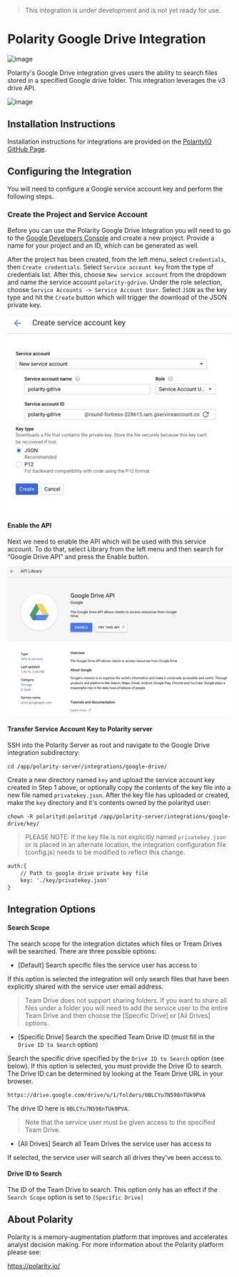 > This integration is under development and is not yet ready for use.

# Polarity Google Drive Integration

![image](https://img.shields.io/badge/status-beta-green.svg)

Polarity's Google Drive integration gives users the ability to search files stored in a specified Google drive folder. This integration leverages the v3 drive API.

![image](https://user-images.githubusercontent.com/306319/56232994-122b7980-6050-11e9-93a8-4f5565f3a5f0.png)

## Installation Instructions

Installation instructions for integrations are provided on the [PolarityIO GitHub Page](https://polarityio.github.io/).

## Configuring the Integration

You will need to configure a Google service account key and perform the following steps.

### Create the Project and Service Account

Before you can use the Polarity Google Drive Integration you will need to go to the [Google Developers Console](https://console.developers.google.com/) and create a new project. Provide a name for your project and an ID, which can be generated as well.

After the project has been created, from the left menu, select `Credentials`, then `Create credentials`. Select `Service account key` from the type of credentials list. After this, choose `New service account` from the dropdown and name the service account `polarity-gdrive`.  Under the role selection, choose `Service Accounts -> Service Account User`.  Select `JSON` as the key type and hit the `Create` button which will trigger the download of the JSON private key.

![image](images/readme1.png)

#### Enable the API

Next we need to enable the API which will be used with this service account. To do that, select Library from the left menu and then search for “Google Drive API” and press the Enable button.

![image](images/readme2.png)

#### Transfer Service Account Key to Polarity server

SSH into the Polarity Server as root and navigate to the Google Drive integration subdirectory:

```
cd /app/polarity-server/integrations/google-drive/
```

Create a new directory named `key` and upload the service account key created in Step 1 above, or optionally copy the contents of the key file into a new file named `privatekey.json`.  After the key file has uploaded or created, make the `key` directory and it's contents owned by the polarityd user:

```
chown -R polarityd:polarityd /app/polarity-server/integrations/google-drive/key/
```

> PLEASE NOTE: If the key file is not explicitly named `privatekey.json` or is placed in an alternate location, the integration configuration file (config.js) needs to be modified to reflect this change.

```
auth:{
    // Path to google drive private key file
    key: './key/privatekey.json'
}
```

## Integration Options

#### Search Scope

The search scope for the integration dictates which files or Tream Drives will be searched.  There are three possible options:

* [Default] Search specific files the service user has access to

If this option is selected the integration will only search files that have been explicitly shared with the service user email address.

> Team Drive does not support sharing folders.  If you want to share all files under a folder you will need to add the service user
to the entire Team Drive and then choose the [Specific Drive] or [All Drives] options.

* [Specific Drive] Search the specified Team Drive ID (must fill in the `Drive ID to Search` option)

Search the specific drive specified by the `Drive ID to Search` option (see below).  If this option is selected, you must provide the
Drive ID to search.  The Drive ID can be determined by looking at the Team Drive URL in your browser.

```
https://drive.google.com/drive/u/1/folders/0BLCYu7N598nTUk9PVA
```

The drive ID here is `0BLCYu7N598nTUk9PVA`.

> Note that the service user must be given access to the specified Team Drive.

* [All Drives] Search all Team Drives the service user has access to

If selected, the service user will search all drives they've been access to.


#### Drive ID to Search

The ID of the Team Drive to search.  This option only has an effect if the `Search Scope` option is set to `[Specific Drive]`

## About Polarity

Polarity is a memory-augmentation platform that improves and accelerates analyst decision making.  For more information about the Polarity platform please see:

https://polarity.io/
